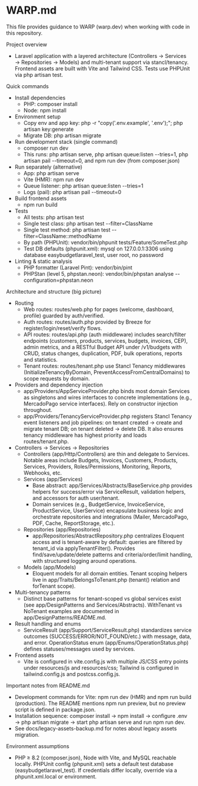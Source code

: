 # WARP.md

This file provides guidance to WARP (warp.dev) when working with code in this repository.

Project overview
- Laravel application with a layered architecture (Controllers → Services → Repositories → Models) and multi-tenant support via stancl/tenancy. Frontend assets are built with Vite and Tailwind CSS. Tests use PHPUnit via php artisan test.

Quick commands
- Install dependencies
  - PHP: composer install
  - Node: npm install
- Environment setup
  - Copy env and app key: php -r "copy('.env.example', '.env');"; php artisan key:generate
  - Migrate DB: php artisan migrate
- Run development stack (single command)
  - composer run dev
  - This runs: php artisan serve, php artisan queue:listen --tries=1, php artisan pail --timeout=0, and npm run dev (from composer.json)
- Run separately (alternative)
  - App: php artisan serve
  - Vite (HMR): npm run dev
  - Queue listener: php artisan queue:listen --tries=1
  - Logs (pail): php artisan pail --timeout=0
- Build frontend assets
  - npm run build
- Tests
  - All tests: php artisan test
  - Single test class: php artisan test --filter=ClassName
  - Single test method: php artisan test --filter=ClassName::methodName
  - By path (PHPUnit): vendor/bin/phpunit tests/Feature/SomeTest.php
  - Test DB defaults (phpunit.xml): mysql on 127.0.0.1:3306 using database easybudgetlaravel_test, user root, no password
- Linting & static analysis
  - PHP formatter (Laravel Pint): vendor/bin/pint
  - PHPStan (level 5, phpstan.neon): vendor/bin/phpstan analyse --configuration=phpstan.neon

Architecture and structure (big picture)
- Routing
  - Web routes: routes/web.php for pages (welcome, dashboard, profile) guarded by auth/verified.
  - Auth routes: routes/auth.php provided by Breeze for register/login/reset/verify flows.
  - API routes: routes/api.php (auth middleware) includes search/filter endpoints (customers, products, services, budgets, invoices, CEP), admin metrics, and a RESTful Budget API under /v1/budgets with CRUD, status changes, duplication, PDF, bulk operations, reports and statistics.
  - Tenant routes: routes/tenant.php use Stancl Tenancy middlewares (InitializeTenancyByDomain, PreventAccessFromCentralDomains) to scope requests by domain.
- Providers and dependency injection
  - app/Providers/AppServiceProvider.php binds most domain Services as singletons and wires interfaces to concrete implementations (e.g., MercadoPago service interfaces). Rely on constructor injection throughout.
  - app/Providers/TenancyServiceProvider.php registers Stancl Tenancy event listeners and job pipelines: on tenant created → create and migrate tenant DB; on tenant deleted → delete DB. It also ensures tenancy middleware has highest priority and loads routes/tenant.php.
- Controllers → Services → Repositories
  - Controllers (app/Http/Controllers) are thin and delegate to Services. Notable areas include Budgets, Invoices, Customers, Products, Services, Providers, Roles/Permissions, Monitoring, Reports, Webhooks, etc.
  - Services (app/Services)
    - Base abstract: app/Services/Abstracts/BaseService.php provides helpers for success/error via ServiceResult, validation helpers, and accessors for auth user/tenant.
    - Domain services (e.g., BudgetService, InvoiceService, ProductService, UserService) encapsulate business logic and orchestrate repositories and integrations (Mailer, MercadoPago, PDF, Cache, ReportStorage, etc.).
  - Repositories (app/Repositories)
    - app/Repositories/AbstractRepository.php centralizes Eloquent access and is tenant-aware by default: queries are filtered by tenant_id via applyTenantFilter(). Provides find/save/update/delete patterns and criteria/order/limit handling, with structured logging around operations.
  - Models (app/Models)
    - Eloquent models for all domain entities. Tenant scoping helpers live in app/Traits/BelongsToTenant.php (tenant() relation and forTenant scope).
- Multi-tenancy patterns
  - Distinct base patterns for tenant-scoped vs global services exist (see app/DesignPatterns and Services/Abstracts). WithTenant vs NoTenant examples are documented in app/DesignPatterns/README.md.
- Result handling and enums
  - ServiceResult (app/Support/ServiceResult.php) standardizes service outcomes (SUCCESS/ERROR/NOT_FOUND/etc.) with message, data, and error. OperationStatus enum (app/Enums/OperationStatus.php) defines statuses/messages used by services.
- Frontend assets
  - Vite is configured in vite.config.js with multiple JS/CSS entry points under resources/js and resources/css; Tailwind is configured in tailwind.config.js and postcss.config.js.

Important notes from README.md
- Development commands for Vite: npm run dev (HMR) and npm run build (production). The README mentions npm run preview, but no preview script is defined in package.json.
- Installation sequence: composer install → npm install → configure .env → php artisan migrate → start php artisan serve and run npm run dev.
- See docs/legacy-assets-backup.md for notes about legacy assets migration.

Environment assumptions
- PHP ≥ 8.2 (composer.json), Node with Vite, and MySQL reachable locally. PHPUnit config (phpunit.xml) sets a default test database (easybudgetlaravel_test). If credentials differ locally, override via a phpunit.xml.local or environment.
